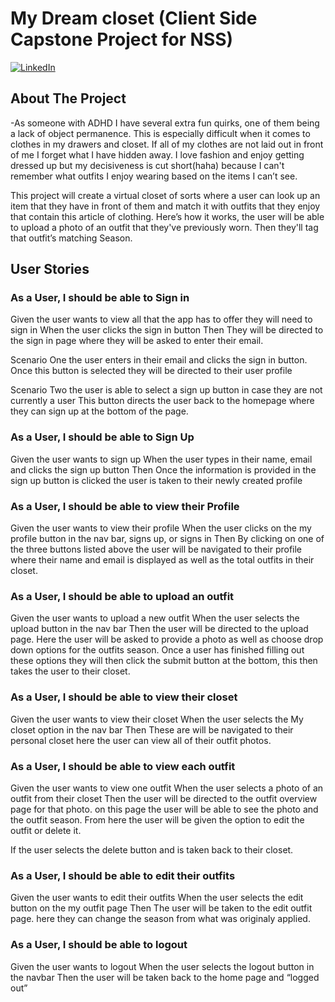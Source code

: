 # My Dream closet (Client Side Capstone Project for NSS)

[![LinkedIn][linkedin-shield]][linkedin-url]


<!-- ABOUT THE PROJECT -->
## About The Project

-As someone with ADHD I have several extra fun quirks, one of them being a lack of object permanence. This is especially difficult when it comes to clothes in my drawers and closet. If all of my clothes are not laid out in front of me I forget what I have hidden away.  I love fashion and enjoy getting dressed up but my decisiveness is cut short(haha) because I can't remember what outfits I enjoy wearing based on the items I can’t see. 

This project will create a virtual closet of sorts  where a user can  look up an item that they have in front of them  and match it with outfits that they enjoy that contain this article of clothing. Here’s how it works, the user will be able to upload a photo of an outfit that they've previously worn. Then they'll tag that outfit’s matching Season. 


<!-- USER STORIES-->
## User Stories

### As a User, I should be able to Sign in
Given the user wants to view all that the app has to offer they will need to sign in
When the user clicks the sign in button 
Then They will be directed to the sign in page where they will be asked to enter their email. 

Scenario One the user enters in their email and clicks the sign in button. Once this button is selected they will be directed to their user profile

Scenario Two  the user is able to select a sign up button in case they are not currently a user This button directs the user back to the homepage where they can sign up at the bottom of the page.

### As a User, I should be able to  Sign Up
Given the user wants to sign up
When the user types in their name, email and clicks the sign up button 
Then Once the information is provided in the sign up button is clicked the user is taken to their newly created profile

### As a User, I should be able to view their Profile
Given the user wants to view their profile
When the user  clicks on the my profile button  in the nav bar,  signs up, or signs in
Then By clicking on one of the three buttons listed above the user will be navigated to their profile where their name and email is displayed as well as the total outfits in their closet.

### As a User, I should be able to upload an outfit
Given the user wants to upload a new outfit
When the user selects the upload button in the nav bar
Then  the user will be directed to the upload page. Here the user will be asked to  provide a photo as well as choose drop down options for the outfits season. Once a user has finished filling out these options they will then click the submit button at the bottom, this then takes the user to their closet.

### As a User, I should be able to  view their closet
Given the user wants to view their closet
When the user selects the My closet option in the nav bar
Then These are will be navigated to  their personal closet here the user can view all of their outfit photos.

### As a User, I should be able to  view each outfit
Given the user wants to view one outfit
When the user  selects a photo of an outfit from their closet
Then  the user will be directed to the outfit overview page for that photo. on this page the user will be able to see the photo and the outfit season. From here the user will be given the option to edit the outfit or delete it.

If the user selects the delete button and is taken back to their closet.



### As a User, I should be able to edit their outfits
Given the user wants to edit their outfits
When the user selects the edit button on the my outfit page
Then The user will be taken to the edit outfit page. here they can change the season from what was originaly applied. 


### As a User, I should be able to  logout
Given the user wants to logout
When the user selects the logout button in the navbar
Then the user will be taken back to the home page and “logged out”


<!-- MARKDOWN LINKS & IMAGES -->
[linkedin-shield]: https://img.shields.io/badge/-LinkedIn-black.svg?style=for-the-badge&logo=linkedin&colorB=555
[linkedin-url]: https://linkedin.com/in/sydney-m-sharp/
[linkedin-url]: https://linkedin.com/in/sydney-m-sharp/

[wireFrame-url]:https://miro.com/app/board/uXjVKSpbdfY=/?moveToWidget=3458764586076634312&cot=14

[erd-url]:https://dbdiagram.io/d/Sydney-Sharps-Capstone-ERD-65f208a3b1f3d4062cdccbfb
